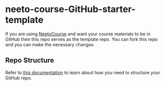 # neeto-course-GitHub-starter-template

If you are using [NeetoCourse](https://www.neeto.com/neetocourse) and want your course materials to be in GitHub then
this repo serves as the template repo. You can fork this repo and you can make the necessary changes.

## Repo Structure

Refer to [this documentation](https://neetocoursehelp.neetokb.com/p/a-b68add58) to learn about how you need to structure your GitHub repo.
